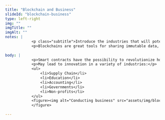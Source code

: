 ```yaml
--- 
title: "Blockchain and Business"
slideId: "blockchain-business"
type: left-right
img: ""
imgTitle: ""
imgAlt: ""
notes: | 
            <p class="subtitle">Introduce the industries that will potentially be impacted by the introduction of blockchain technology.</p>
            <p>Blockchains are great tools for sharing immutable data, as each transaction produces a digitally unique receipt outlining transaction details. The three main characteristics of digital uniqueness are covered by the use of a blockchain. Each transaction is timestamped, immutable, and proves the integrity and validity of that transaction. This opens up several industries that could be impacted by blockchain technology.</p>
        
body: | 
            <p>Smart contracts have the possibility to revolutionize how business is done over the internet</p>
            <p>May lead to innovation in a variety of industries:</p>
            <ul>
                <li>Supply Chain</li>
                <li>Education</li>
                <li>Accounting</li>
                <li>Governments</li>
                <li>Non-profits</li>
            </ul>
            <figure><img alt="Conducting business" src="assets/img/blockchain_and_business.jpg" title="Blockchain and Business">
            </figure>
        
---
```


